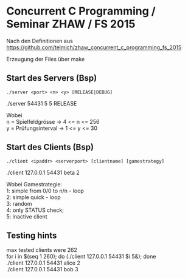 # Concurrent C Programming / Seminar ZHAW / FS 2015
Nach den Definitionen aus https://github.com/telmich/zhaw_concurrent_c_programming_fs_2015 

Erzeugung der Files über make

## Start des Servers (Bsp)
    ./server <port> <n> <y> [RELEASE|DEBUG]
./server 54431 5 5 RELEASE

Wobei  
    n = Spielfeldgrösse   -> 4 <= n <= 256  
    y = Prüfungsinterval  -> 1 <= y <= 30  

## Start des Clients (Bsp)
    ./client <ipaddr> <serverport> [clientname] [gamestrategy]
./client 127.0.0.1 54431 beta 2

Wobei Gamestrategie:  
1: simple from 0/0 to n/n - loop  
2: simple quick - loop  
3: random  
4: only STATUS check;  
5: inactive client  


## Testing hints
max tested clients were 262  
for i in $(seq 1 260); do (./client 127.0.0.1 54431 $i 5&); done  
./client 127.0.0.1 54431 alice 2  
./client 127.0.0.1 54431 bob 3  
